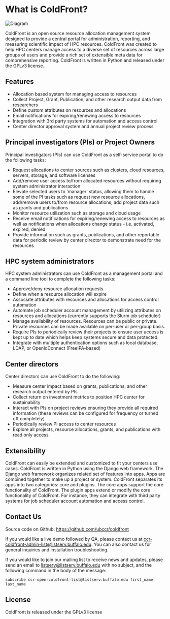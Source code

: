 # What is ColdFront?

![Diagram](images/logo-lg.png)

ColdFront is an open source resource allocation management system designed to provide a
central portal for administration, reporting, and measuring scientific impact
of HPC resources. ColdFront was created to help HPC centers manage access to a
diverse set of resources across large groups of users and provide a rich set of
extensible meta data for comprehensive reporting. ColdFront is written in
Python and released under the GPLv3 license.  

## Features

- Allocation based system for managing access to resources
- Collect Project, Grant, Publication, and other research output data from researchers
- Define custom attributes on resources and allocations
- Email notifications for expiring/renewing access to resources
- Integration with 3rd party systems for automation and access control
- Center director approval system and annual project review process

## Principal investigators (PIs) or Project Owners

Principal investigators (PIs) can use ColdFront as a self-service portal to do
the following tasks:

- Request allocations to center sources such as clusters, cloud resources,
  servers, storage, and software licenses
- Add/remove user access to/from allocated resources without requiring system
  administrator interaction
- Elevate selected users to 'manager' status, allowing them to handle some of the PI tasks such as request new resource allocations, add/remove users to/from resource allocations, add project data such as grants and publications
- Monitor resource utilization such as storage and cloud usage
- Receive email notifications for expiring/renewing access to resources as well as notifications when allocations change status - i.e. activated, expired, denied
- Provide information such as grants, publications, and other reportable data
  for periodic review by center director to demonstrate need for the
  resources

## HPC system administrators

HPC system administrators can use ColdFront as a management portal and a
command line tool to complete the following tasks:

- Approve/deny resource allocation requests.
- Define when a resource allocation will expire
- Associate attributes with resources and allocations for access control
  automation
- Automate job scheduler account management by utilizing attributes on
  resources and allocations (currently supports the Slurm job scheduler)
- Manage availability of resources. Resources can be public or private. Private
  resources can be made available on per-user or per-group basis.
- Require PIs to periodically review their projects to ensure user access is kept up to date which helps keep systems secure and data protected.
- Integrate with multiple authentication options such as local database, LDAP, or
  OpenIdConnect (FreeIPA-based)


## Center directors

Center directors can use ColdFront to do the following:

- Measure center impact based on grants, publications, and other research output entered by PIs
- Collect return on investment metrics to position HPC center for
  sustainability
- Interact with PIs on project reviews ensuring they provide all required information (these reviews can be configured for frequency or turned off completely)
- Periodically review PI access to center resources
- Explore all projects, resource allocations, grants, and publications with
  read only access

## Extensibility

ColdFront can easily be extended and customized to fit your centers use cases.
ColdFront is written in Python using the Django web framework. The Django web
framework organizes related set of features into apps. Apps are combined
together to make up a project or system. ColdFront separates its apps into two
categories: core and plugins. The core apps support the core functionality of
ColdFront. The plugin apps extend or modify the core functionality of
ColdFront. For instance, they can integrate with third party systems for job
scheduler account automation and access control.  

## Contact Us

Source code on Github: https://github.com/ubccr/coldfront

If you would like a live demo followed by QA, please contact us at
ccr-coldfront-admin-list@listserv.buffalo.edu. You can also contact us for
general inquiries and installation troubleshooting.

If you would like to join our mailing list to receive news and updates, please
send an email to listserv@listserv.buffalo.edu with no subject, and the
following command in the body of the message:

```
subscribe ccr-open-coldfront-list@listserv.buffalo.edu first_name last_name
```

## License

ColdFront is released under the GPLv3 license

